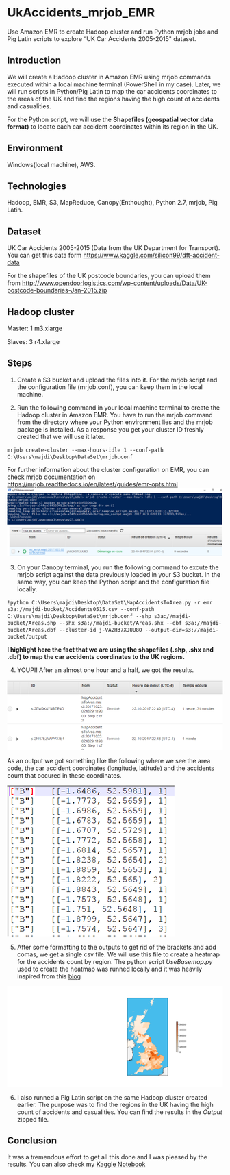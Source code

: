 # UkAccidents_mrjob_EMR
Use Amazon EMR to create Hadoop cluster and run Python mrjob jobs and Pig Latin scripts to explore “UK Car Accidents 2005-2015" dataset.

## Introduction
We will create a Hadoop cluster in Amazon EMR using mrjob commands executed within a local machine terminal (PowerShell in my case). Later, we will run scripts in Python/Pig Latin to map the car accidents coordinates to the areas of the UK and find the regions having the high count of accidents and casualities.

For the Python script, we will use the **Shapefiles (geospatial vector data format)** to locate each car accident coordinates within its region in the UK.

## Environment
Windows(local machine), AWS.
## Technologies
Hadoop, EMR, S3, MapReduce, Canopy(Enthought), Python 2.7, mrjob, Pig Latin.

## Dataset
UK Car Accidents 2005-2015 (Data from the UK Department for Transport).
You can get this data form https://www.kaggle.com/silicon99/dft-accident-data

For the shapefiles of the UK postcode boundaries, you can upload them from http://www.opendoorlogistics.com/wp-content/uploads/Data/UK-postcode-boundaries-Jan-2015.zip

## Hadoop cluster
Master: 1 m3.xlarge

Slaves: 3 r4.xlarge


## Steps
1. Create a S3 bucket and upload the files into it. For the mrjob script and the configuration file (mrjob.conf), you can keep them in the local machine.

2. Run the following command in your local machine terminal to create the Hadoop cluster in Amazon EMR. You have to run the mrjob command from the directory where your Python environment lies and the mrjob package is installed. As a response you get your cluster ID freshly created that we will use it later.
```
mrjob create-cluster --max-hours-idle 1 --conf-path C:\Users\majdi\Desktop\DataSet\mrjob.conf 
```
For further information about the cluster configuration on EMR, you can check mrjob documentation on https://mrjob.readthedocs.io/en/latest/guides/emr-opts.html
![](Images/image1.png)
![](Images/image2.png)

3. On your Canopy terminal, you run the following command to excute the mrjob script against the data previously loaded in your S3 bucket. In the same way, you can keep the Python script and the configuration file locally.
~~~~
!python C:\Users\majdi\Desktop\DataSet\MapAccidentsToArea.py -r emr s3a://majdi-bucket/Accidents0515.csv --conf-path  C:\Users\majdi\Desktop\DataSet\mrjob.conf --shp s3a://majdi-bucket/Areas.shp --shx s3a://majdi-bucket/Areas.shx --dbf s3a://majdi-bucket/Areas.dbf --cluster-id j-VA2H37XJUU8O --output-dir=s3://majdi-bucket/output
~~~~
**I highlight here the fact that we are using the shapefiles (.shp, .shx and .dbf) to map the car accidents coordinates to the UK regions.**

4. YOUPI! After an almost one hour and a half, we got the results.

![](Images/image3.png)

As an output we got something like the following where we see the area code, the car accident coordinates (longitude, latitude) and the accidents count that occured in these coordinates.

![](Images/image4.png)

5. After some formatting to the outputs to get rid of the brackets and add comas, we get a single csv file. We will use this file to create a heatmap for the accidents count by region. The python script *UseBasemap.py* used to create the heatmap was runned locally and it was heavily inspired from this [blog](https://www.datadependence.com/2016/06/creating-map-visualisations-in-python/)

![](Images/uk_accidents.png)

6. I also runned a Pig Latin script on the same Hadoop cluster created earlier. The purpose was to find the regions in the UK having the high count of accidents and casualities. You can find the results in the *Output* zipped file.

## Conclusion
It was a tremendous effort to get all this done and I was pleased by the results. You can also check my [Kaggle Notebook](https://www.kaggle.com/msaghrouni/exploration-and-visualization-using-shapefiles)
